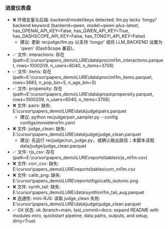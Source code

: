 ### 进度仪表盘
- ❌ 环境变量与后端: backend/model/keys detected; llm.py lacks 'tongyi' backend keyword (backend=qwen, model=qwen-plus-latest, has_OPENAI_API_KEY=False, has_QWEN_API_KEY=True, has_DASHSCOPE_API_KEY=False, has_TONGYI_API_KEY=False)
   - 建议: 更新 recjudge/llm.py 以支持 'tongyi' 或将 LLM_BACKEND 设置为 'qwen' (DashScope 兼容)。
- ✅ 文件: interactions: 存在 (path=E:\cursor\papers_demo\LURE\data\proc\ml1m_interactions.parquet, rows=1000209, n_users=6040, n_items=3706)
- ✅ 文件: items: 存在 (path=E:\cursor\papers_demo\LURE\data\proc\ml1m_items.parquet, rows=3883, n_pop_bin=5, n_age_bin=5)
- ✅ 文件: propensity: 存在 (path=E:\cursor\papers_demo\LURE\data\props\propensity.parquet, rows=1000209, n_users=6040, n_items=3706)
- ❌ 文件: pairs: 缺失: E:\cursor\papers_demo\LURE\data\judge\pairs.parquet
   - 建议: python recjudge/pair_sampler.py --config configs/movielens1m.yaml
- ❌ 文件: judge_clean: 缺失: E:\cursor\papers_demo\LURE\data\judge\judge_clean.parquet
   - 建议: 先运行 recjudge/run_judge.py，或确认输出路径；本脚本读取 data/judge/judge_clean.parquet
- ✅ 文件: rjs_csv: 存在 (path=E:\cursor\papers_demo\LURE\reports\tables\rjs_ml1m.csv)
- ❌ 文件: corr_csv: 缺失: E:\cursor\papers_demo\LURE\reports\tables\corr_ml1m.csv
- ❌ 文件: calib_png: 缺失: E:\cursor\papers_demo\LURE\reports\figs\calib_isotonic.png
- ❌ 文件: synth_tail: 缺失: E:\cursor\papers_demo\LURE\data\synth\ml1m_tail_aug.parquet
- ❌ 连通性: mini-RJS: 读取 judge_clean 失败: E:\cursor\papers_demo\LURE\data\judge\judge_clean.parquet
- ✅ Git 状态: ok (branch=main, last_commit=docs: expand README with modules intro, quickstart pipeline, data paths, outputs, and setup, dirty=True)
